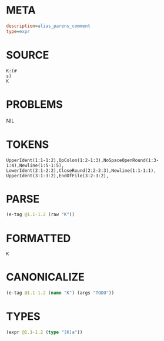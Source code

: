 # META
~~~ini
description=alias_parens_comment
type=expr
~~~
# SOURCE
~~~roc
K:(#
s)
K
~~~
# PROBLEMS
NIL
# TOKENS
~~~zig
UpperIdent(1:1-1:2),OpColon(1:2-1:3),NoSpaceOpenRound(1:3-1:4),Newline(1:5-1:5),
LowerIdent(2:1-2:2),CloseRound(2:2-2:3),Newline(1:1-1:1),
UpperIdent(3:1-3:2),EndOfFile(3:2-3:2),
~~~
# PARSE
~~~clojure
(e-tag @1.1-1.2 (raw "K"))
~~~
# FORMATTED
~~~roc
K
~~~
# CANONICALIZE
~~~clojure
(e-tag @1.1-1.2 (name "K") (args "TODO"))
~~~
# TYPES
~~~clojure
(expr @1.1-1.2 (type "[K]a"))
~~~
